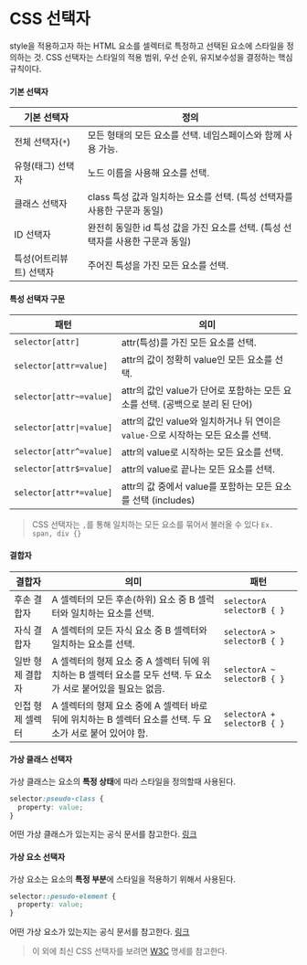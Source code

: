 # CSS 선택자

style을 적용하고자 하는 HTML 요소를 셀렉터로 특정하고 선택된 요소에 스타일을 정의하는 것. CSS 선택자는 스타일의 적용 범위, 우선 순위, 유지보수성을 결정하는 핵심 규칙이다.

#### 기본 선택자

| 기본 선택자             | 정의                                                                            |
| ----------------------- | ------------------------------------------------------------------------------- |
| 전체 선택자(`*`)        | 모든 형태의 모든 요소를 선택. 네임스페이스와 함께 사용 가능.                    |
| 유형(태그) 선택자       | 노드 이름을 사용해 요소를 선택.                                                 |
| 클래스 선택자           | class 특성 값과 일치하는 요소를 선택. (특성 선택자를 사용한 구문과 동일)        |
| ID 선택자               | 완전히 동일한 id 특성 값을 가진 요소를 선택. (특성 선택자를 사용한 구문과 동일) |
| 특성(어트리뷰트) 선택자 | 주어진 특성을 가진 모든 요소를 선택.                                            |

#### 특성 선택자 구문

| 패턴                     | 의미                                                                             |
| ------------------------ | -------------------------------------------------------------------------------- |
| `selector[attr]`         | attr(특성)를 가진 모든 요소를 선택.                                              |
| `selector[attr=value]`   | attr의 값이 정확히 value인 모든 요소를 선택.                                     |
| `selector[attr~=value]`  | attr의 값인 value가 단어로 포함하는 모든 요소를 선택. (공백으로 분리 된 단어)    |
| `selector[attr\|=value]` | attr의 값인 value와 일치하거나 뒤 연이은 `value-`으로 시작하는 모든 요소를 선택. |
| `selector[attr^=value]`  | attr의 value로 시작하는 모든 요소를 선택.                                        |
| `selector[attr$=value]`  | attr의 value로 끝나는 모든 요소를 선택.                                          |
| `selector[attr*=value]`  | attr의 값 중에서 value를 포함하는 모든 요소를 선택 (includes)                    |

> CSS 선택자는 `,`를 통해 일치하는 모든 요소를 묶어서 불러올 수 있다 `Ex. span, div {}`

#### 결합자

| 결합자           | 의미                                                                                                           | 패턴                        |
| ---------------- | -------------------------------------------------------------------------------------------------------------- | --------------------------- |
| 후손 결합자      | A 셀렉터의 모든 후손(하위) 요소 중 B 셀럭터와 일치하는 요소를 선택.                                            | `selectorA selectorB { }`   |
| 자식 결합자      | A 셀렉터의 모든 자식 요소 중 B 셀렉터와 일치하는 요소를 선택.                                                  | `selectorA > selectorB { }` |
| 일반 형제 결합자 | A 셀렉터의 형제 요소 중 A 셀렉터 뒤에 위치하는 B 셀렉터 요소를 모두 선택. 두 요소가 서로 붙어있을 필요는 없음. | `selectorA ~ selectorB { }` |
| 인접 형제 셀렉터 | A 셀렉터의 형제 요소 중에 A 셀렉터 바로 뒤에 위치하는 B 셀렉터 요소를 선택. 두 요소가 서로 붙어 있어야 함.     | `selectorA + selectorB { }` |

#### 가상 클래스 선택자

가상 클래스는 요소의 **특정 상태**에 따라 스타일을 정의할때 사용된다.

```css
selector:pseudo-class {
  property: value;
}
```

어떤 가상 클래스가 있는지는 공식 문서를 참고한다. [링크](https://developer.mozilla.org/ko/docs/Web/CSS/Pseudo-classes#%ED%91%9C%EC%A4%80_%EC%9D%98%EC%82%AC_%ED%81%B4%EB%9E%98%EC%8A%A4_%EC%83%89%EC%9D%B8)

#### 가상 요소 선택자

가상 요소는 요소의 **특정 부분**에 스타일을 적용하기 위해서 사용된다.

```css
selector::pesudo-element {
  property: value;
}
```

어떤 가상 요소가 있는지는 공식 문서를 참고한다. [링크](https://developer.mozilla.org/ko/docs/Web/CSS/Pseudo-elements#%ED%91%9C%EC%A4%80_%EC%9D%98%EC%82%AC_%EC%9A%94%EC%86%8C_%EC%83%89%EC%9D%B8)

> 이 외에 최신 CSS 선택자를 보려면 [W3C](https://drafts.csswg.org/selectors/#overview) 명세를 참고한다.
